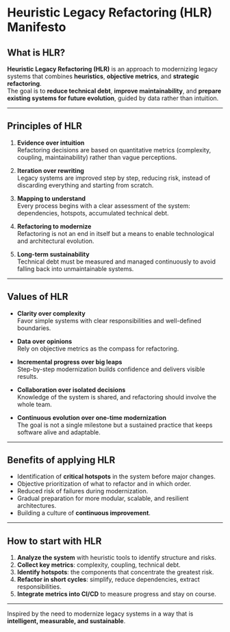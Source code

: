 

# Heuristic Legacy Refactoring (HLR) Manifesto

## What is HLR?  
**Heuristic Legacy Refactoring (HLR)** is an approach to modernizing legacy systems that combines **heuristics**, **objective metrics**, and **strategic refactoring**.  
The goal is to **reduce technical debt**, **improve maintainability**, and **prepare existing systems for future evolution**, guided by data rather than intuition.  

---

## Principles of HLR  

1. **Evidence over intuition**  
   Refactoring decisions are based on quantitative metrics (complexity, coupling, maintainability) rather than vague perceptions.  

2. **Iteration over rewriting**  
   Legacy systems are improved step by step, reducing risk, instead of discarding everything and starting from scratch.  

3. **Mapping to understand**  
   Every process begins with a clear assessment of the system: dependencies, hotspots, accumulated technical debt.  

4. **Refactoring to modernize**  
   Refactoring is not an end in itself but a means to enable technological and architectural evolution.  

5. **Long-term sustainability**  
   Technical debt must be measured and managed continuously to avoid falling back into unmaintainable systems.  

---

## Values of HLR  

- **Clarity over complexity**  
  Favor simple systems with clear responsibilities and well-defined boundaries.  

- **Data over opinions**  
  Rely on objective metrics as the compass for refactoring.  

- **Incremental progress over big leaps**  
  Step-by-step modernization builds confidence and delivers visible results.  

- **Collaboration over isolated decisions**  
  Knowledge of the system is shared, and refactoring should involve the whole team.  

- **Continuous evolution over one-time modernization**  
  The goal is not a single milestone but a sustained practice that keeps software alive and adaptable.  

---

## Benefits of applying HLR  

- Identification of **critical hotspots** in the system before major changes.  
- Objective prioritization of what to refactor and in which order.  
- Reduced risk of failures during modernization.  
- Gradual preparation for more modular, scalable, and resilient architectures.  
- Building a culture of **continuous improvement**.  

---

## How to start with HLR  

1. **Analyze the system** with heuristic tools to identify structure and risks.  
2. **Collect key metrics**: complexity, coupling, technical debt.  
3. **Identify hotspots**: the components that concentrate the greatest risk.  
4. **Refactor in short cycles**: simplify, reduce dependencies, extract responsibilities.  
5. **Integrate metrics into CI/CD** to measure progress and stay on course.  

---

Inspired by the need to modernize legacy systems in a way that is **intelligent, measurable, and sustainable**.  
